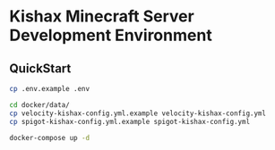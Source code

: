 # Kishax Minecraft Server Development Environment

## QuickStart

```bash
cp .env.example .env

cd docker/data/
cp velocity-kishax-config.yml.example velocity-kishax-config.yml
cp spigot-kishax-config.yml.example spigot-kishax-config.yml

docker-compose up -d
```

